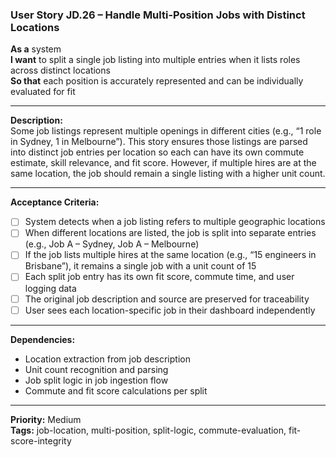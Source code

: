 ### User Story JD.26 – Handle Multi-Position Jobs with Distinct Locations

**As a** system  
**I want** to split a single job listing into multiple entries when it lists roles across distinct locations  
**So that** each position is accurately represented and can be individually evaluated for fit

---

**Description:**  
Some job listings represent multiple openings in different cities (e.g., “1 role in Sydney, 1 in Melbourne”). This story ensures those listings are parsed into distinct job entries per location so each can have its own commute estimate, skill relevance, and fit score. However, if multiple hires are at the same location, the job should remain a single listing with a higher unit count.

---

**Acceptance Criteria:**
- [ ] System detects when a job listing refers to multiple geographic locations
- [ ] When different locations are listed, the job is split into separate entries (e.g., Job A – Sydney, Job A – Melbourne)
- [ ] If the job lists multiple hires at the same location (e.g., “15 engineers in Brisbane”), it remains a single job with a unit count of 15
- [ ] Each split job entry has its own fit score, commute time, and user logging data
- [ ] The original job description and source are preserved for traceability
- [ ] User sees each location-specific job in their dashboard independently

---

**Dependencies:**
- Location extraction from job description
- Unit count recognition and parsing
- Job split logic in job ingestion flow
- Commute and fit score calculations per split

---

**Priority:** Medium  
**Tags:** job-location, multi-position, split-logic, commute-evaluation, fit-score-integrity
